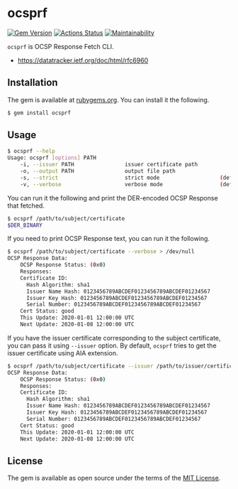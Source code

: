 # ocsprf

[![Gem Version](https://badge.fury.io/rb/ocsprf.svg)](https://badge.fury.io/rb/ocsprf)
[![Actions Status](https://github.com/thekuwayama/ocsprf/workflows/CI/badge.svg)](https://github.com/thekuwayama/ocsprf/actions?workflow=CI)
[![Maintainability](https://api.codeclimate.com/v1/badges/4d5bb71e2dca46f5a239/maintainability)](https://codeclimate.com/github/thekuwayama/ocsprf/maintainability)

`ocsprf` is OCSP Response Fetch CLI.

- https://datatracker.ietf.org/doc/html/rfc6960


## Installation

The gem is available at [rubygems.org](https://rubygems.org/gems/ocsprf). You can install it the following.

```bash
$ gem install ocsprf
```


## Usage

```bash
$ ocsprf --help
Usage: ocsprf [options] PATH
    -i, --issuer PATH                issuer certificate path
    -o, --output PATH                output file path
    -s, --strict                     strict mode                   (default false)
    -v, --verbose                    verbose mode                  (default false)
```

You can run it the following and print the DER-encoded OCSP Response that fetched.

```bash
$ ocsprf /path/to/subject/certificate
$DER_BINARY
```

If you need to print OCSP Response text, you can run it the following.

```bash
$ ocsprf /path/to/subject/certificate --verbose > /dev/null
OCSP Response Data:
    OCSP Response Status: (0x0)
    Responses:
    Certificate ID:
      Hash Algorithm: sha1
      Issuer Name Hash: 0123456789ABCDEF0123456789ABCDEF01234567
      Issuer Key Hash: 0123456789ABCDEF0123456789ABCDEF01234567
      Serial Number: 0123456789ABCDEF0123456789ABCDEF01234567
    Cert Status: good
    This Update: 2020-01-01 12:00:00 UTC
    Next Update: 2020-01-08 12:00:00 UTC
```

If you have the issuer certificate corresponding to the subject certificate, you can pass it using `--issuer` option.
By default, `ocsprf` tries to get the issuer certificate using AIA extension.

```bash
$ ocsprf /path/to/subject/certificate --issuer /path/to/issuer/certificate --verbose > /dev/null
OCSP Response Data:
    OCSP Response Status: (0x0)
    Responses:
    Certificate ID:
      Hash Algorithm: sha1
      Issuer Name Hash: 0123456789ABCDEF0123456789ABCDEF01234567
      Issuer Key Hash: 0123456789ABCDEF0123456789ABCDEF01234567
      Serial Number: 0123456789ABCDEF0123456789ABCDEF01234567
    Cert Status: good
    This Update: 2020-01-01 12:00:00 UTC
    Next Update: 2020-01-08 12:00:00 UTC
```


## License

The gem is available as open source under the terms of the [MIT License](http://opensource.org/licenses/MIT).
